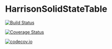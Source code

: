 # HarrisonSolidStateTable

[![Build Status](https://travis-ci.org/jarvist/HarrisonSolidStateTable.jl.svg?branch=master)](https://travis-ci.org/jarvist/HarrisonSolidStateTable.jl)

[![Coverage Status](https://coveralls.io/repos/jarvist/HarrisonSolidStateTable.jl/badge.svg?branch=master&service=github)](https://coveralls.io/github/jarvist/HarrisonSolidStateTable.jl?branch=master)

[![codecov.io](http://codecov.io/github/jarvist/HarrisonSolidStateTable.jl/coverage.svg?branch=master)](http://codecov.io/github/jarvist/HarrisonSolidStateTable.jl?branch=master)
